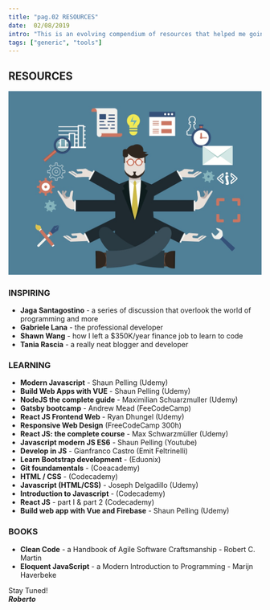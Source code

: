 ```yaml
---
title: "pag.02 RESOURCES"
date:  02/08/2019
intro: "This is an evolving compendium of resources that helped me going on. I'll keep adding them whatever I find rilevant in this journey."
tags: ["generic", "tools"]
---
```

## RESOURCES

![build]('../../../images/blogbuild.jpg)

### INSPIRING
- **Jaga Santagostino**  - a series of discussion that overlook the world of programming and more 
- **Gabriele Lana** - the professional developer
- **Shawn Wang** - how I left a $350K/year finance job to learn to code
- **Tania Rascia** - a really neat blogger and developer

### LEARNING
- **Modern Javascript** - Shaun Pelling (Udemy)
- **Build Web Apps with VUE** - Shaun Pelling (Udemy)
- **NodeJS the complete guide** - Maximilian Schuarzmuller (Udemy)
- **Gatsby bootcamp** - Andrew Mead (FeeCodeCamp)
- **React JS Frontend Web** - Ryan Dhungel (Udemy)
- **Responsive Web Design** (FreeCodeCamp 300h)
- **React JS: the complete course** - Max Schwarzmüller (Udemy)
- **Javascript modern JS ES6** - Shaun Pelling (Youtube)
- **Develop in JS** - Gianfranco Castro (Emit Feltrinelli)
- **Learn Bootstrap development** - (Eduonix)
- **Git foundamentals** - (Coeacademy)
- **HTML / CSS** - (Codecademy)
- **Javascript (HTML/CSS)** - Joseph Delgadillo (Udemy)
- **Introduction to Javascript** - (Codecademy)
- **React JS** - part I & part 2 (Codecademy)
- **Build web app with Vue and Firebase** - Shaun Pelling (Udemy)

### BOOKS
- **Clean Code** - a Handbook of Agile Software Craftsmanship - Robert C. Martin
- **Eloquent JavaScript** - a Modern Introduction to Programming - Marijn Haverbeke

Stay Tuned!  
***Roberto***
